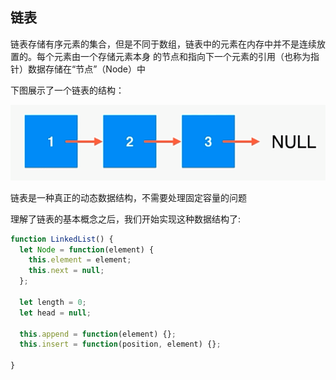 ## 链表

链表存储有序元素的集合，但是不同于数组，链表中的元素在内存中并不是连续放置的。每个元素由一个存储元素本身
的节点和指向下一个元素的引用（也称为指针）数据存储在“节点”（Node）中

下图展示了一个链表的结构：

![Image text](./image/链表01.png)

链表是一种真正的动态数据结构，不需要处理固定容量的问题

理解了链表的基本概念之后，我们开始实现这种数据结构了:


```js
function LinkedList() {
  let Node = function(element) {
    this.element = element;
    this.next = null;
  };

  let length = 0;
  let head = null;

  this.append = function(element) {};
  this.insert = function(position, element) {};
  
}
```
